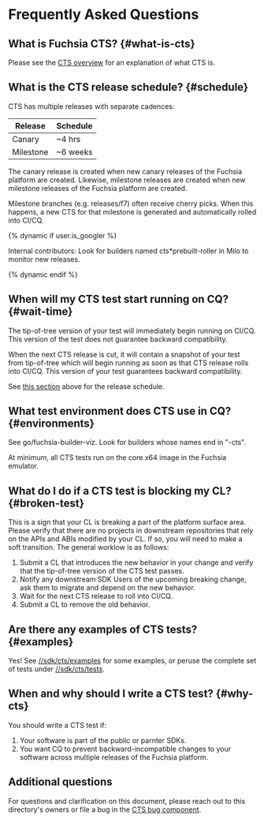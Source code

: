 # Frequently Asked Questions

## What is Fuchsia CTS? {#what-is-cts}

Please see the [CTS overview] for an explanation of what CTS is.

## What is the CTS release schedule? {#schedule}

CTS has multiple releases with separate cadences:

| Release  | Schedule |
|----------|----------|
| Canary   | ~4 hrs   |
| Milestone| ~6 weeks |

The canary release is created when new canary releases of the Fuchsia platform
are created. Likewise, milestone releases are created when new milestone releases
of the Fuchsia platform are created.

Milestone branches (e.g. releases/f7) often receive cherry picks. When this
happens, a new CTS for that milestone is generated and automatically rolled
into CI/CQ.

{% dynamic if user.is_googler %}

Internal contributors: Look for builders named cts*prebuilt-roller in Milo
to monitor new releases.

{% dynamic endif %}

## When will my CTS test start running on CQ? {#wait-time}

The tip-of-tree version of your test will immediately begin running on CI/CQ.
This version of the test does not guarantee backward compatibility.

When the next CTS release is cut, it will contain a snapshot of your test from
tip-of-tree which will begin running as soon as that CTS release rolls into
CI/CQ.  This version of your test guarantees backward compatibility.

See [this section](#schedule) above for the release schedule.

## What test environment does CTS use in CQ? {#environments}

See go/fuchsia-builder-viz. Look for builders whose names end in "-cts".

At minimum, all CTS tests run on the core.x64 image in the Fuchsia emulator.

## What do I do if a CTS test is blocking my CL? {#broken-test}

This is a sign that your CL is breaking a part of the platform surface area.
Please verify that there are no projects in downstream repositories that rely
on the APIs and ABIs modified by your CL. If so, you will need to make a
soft transition. The general worklow is as follows:

1. Submit a CL that introduces the new behavior in your change and verify that
   the tip-of-tree version of the CTS test passes.
1. Notify any downstream SDK Users of the upcoming breaking change, ask them to
   migrate and depend on the new behavior.
1. Wait for the next CTS release to roll into CI/CQ.
1. Submit a CL to remove the old behavior.

## Are there any examples of CTS tests? {#examples}

Yes!  See [//sdk/cts/examples] for some examples, or peruse the complete set
of tests under [//sdk/cts/tests].

## When and why should I write a CTS test? {#why-cts}

You should write a CTS test if:

1. Your software is part of the public or parnter SDKs.
2. You want CQ to prevent backward-incompatible changes to your software
   across multiple releases of the Fuchsia platform.

## Additional questions

For questions and clarification on this document, please reach out to this
directory's owners or file a bug in the [CTS bug component].


[CTS bug component]: https://bugs.fuchsia.dev/p/fuchsia/templates/detail?saved=1&template=Fuchsia%20Compatibility%20Test%20Suite%20%28CTS%29&ts=1627669234
[CTS overview]: /docs/development/testing/cts/overview.md
[//sdk/cts/examples]: https://fuchsia.googlesource.com/fuchsia/+/refs/heads/main/sdk/cts/examples/
[//sdk/cts/tests]: https://fuchsia.googlesource.com/fuchsia/+/refs/heads/main/sdk/cts/tests/
